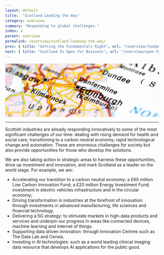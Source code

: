 ```yaml
---
layout: default
title:  "Scotland Leading the Way"
category: overview
summary: "Responding to global challenges."
index: 4
parent: overview
permalink: /overview/scotland-leading-the-way/
prev: { title: "Getting the Fundamentals Right", url: "/overview/fundamentals/" }
next: { title: "Scotland Is Open for Business", url: "/overview/open-for-business/" }
---
```


![Map of Scotland](/assets/images/pageimages/overview4.jpg)
<br>
<hr>

Scottish industries are already responding innovatively to some of the most significant challenges of our time: dealing with rising demand for health and social care; transitioning to a carbon neutral economy; rapid technological change and automation.  These are enormous challenges for society but also provide opportunities for those who develop the solutions. 

We are also taking action in strategic areas to harness these opportunities, drive up investment and innovation, and mark Scotland as a leader on the world stage.  For example, we are: 

* Accelerating our transition to a carbon neutral economy: a £60 million Low Carbon Innovation Fund; a £20 million Energy Investment Fund; investment in electric vehicles infrastructure and in the circular economy; 
* Driving transformation in industries at the forefront of innovation: through investments in advanced manufacturing, life sciences and financial technology.
* Delivering a 5G strategy: to stimulate markets in high-data products and services and underpin our progress in areas like connected devices, machine learning and internet of things.
* Supporting data driven innovation: through Innovation Centres such as The Data Lab and Censis.
* Investing in AI technologies: such as a world leading clinical imaging data resource that develops AI applications for the public good.

 
